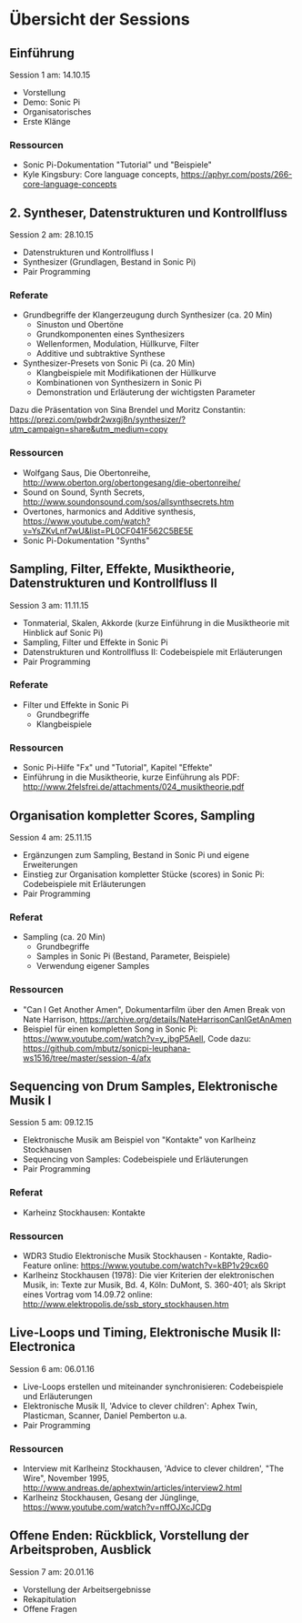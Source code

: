 # Übersicht der Sessions

## Einführung

Session 1 am: 14.10.15

- Vorstellung
- Demo: Sonic Pi
- Organisatorisches
- Erste Klänge

### Ressourcen

- Sonic Pi-Dokumentation "Tutorial" und "Beispiele"
- Kyle Kingsbury: Core language concepts, https://aphyr.com/posts/266-core-language-concepts

## 2. Syntheser, Datenstrukturen und Kontrollfluss

Session 2 am: 28.10.15

- Datenstrukturen und Kontrollfluss I
- Synthesizer (Grundlagen, Bestand in Sonic Pi)
- Pair Programming

### Referate

- Grundbegriffe der Klangerzeugung durch Synthesizer (ca. 20 Min)
    - Sinuston und Obertöne
    - Grundkomponenten eines Synthesizers
    - Wellenformen, Modulation, Hüllkurve, Filter
    - Additive und subtraktive Synthese
- Synthesizer-Presets von Sonic Pi (ca. 20 Min)
    - Klangbeispiele mit Modifikationen der Hüllkurve
    - Kombinationen von Synthesizern in Sonic Pi
    - Demonstration und Erläuterung der wichtigsten Parameter

Dazu die Präsentation von Sina Brendel und Moritz Constantin: https://prezi.com/pwbdr2wxgj8n/synthesizer/?utm_campaign=share&utm_medium=copy

### Ressourcen

- Wolfgang Saus, Die Obertonreihe, http://www.oberton.org/obertongesang/die-obertonreihe/ 
- Sound on Sound, Synth Secrets, http://www.soundonsound.com/sos/allsynthsecrets.htm
- Overtones, harmonics and Additive synthesis, https://www.youtube.com/watch?v=YsZKvLnf7wU&list=PL0CF041F562C5BE5E
- Sonic Pi-Dokumentation "Synths"

## Sampling, Filter, Effekte, Musiktheorie, Datenstrukturen und Kontrollfluss II

Session 3 am: 11.11.15

- Tonmaterial, Skalen, Akkorde (kurze Einführung in die Musiktheorie mit Hinblick auf Sonic Pi)
- Sampling, Filter und Effekte in Sonic Pi
- Datenstrukturen und Kontrollfluss II: Codebeispiele mit Erläuterungen
- Pair Programming

### Referate

- Filter und Effekte in Sonic Pi
    - Grundbegriffe
    - Klangbeispiele

### Ressourcen

- Sonic Pi-Hilfe "Fx" und "Tutorial", Kapitel "Effekte"
- Einführung in die Musiktheorie, kurze Einführung als PDF: http://www.2felsfrei.de/attachments/024_musiktheorie.pdf

## Organisation kompletter Scores, Sampling

Session 4 am: 25.11.15

- Ergänzungen zum Sampling, Bestand in Sonic Pi und eigene Erweiterungen
- Einstieg zur Organisation kompletter Stücke (scores) in Sonic Pi: Codebeispiele mit Erläuterungen
- Pair Programming

### Referat

- Sampling (ca. 20 Min)
    - Grundbegriffe
    - Samples in Sonic Pi (Bestand, Parameter, Beispiele)
    - Verwendung eigener Samples

### Ressourcen

- "Can I Get Another Amen", Dokumentarfilm über den Amen Break von Nate Harrison, https://archive.org/details/NateHarrisonCanIGetAnAmen
- Beispiel für einen kompletten Song in Sonic Pi: https://www.youtube.com/watch?v=y_jbgP5AelI, Code dazu: https://github.com/mbutz/sonicpi-leuphana-ws1516/tree/master/session-4/afx

## Sequencing von Drum Samples, Elektronische Musik I

Session 5 am: 09.12.15

- Elektronische Musik am Beispiel von "Kontakte" von Karlheinz Stockhausen
- Sequencing von Samples: Codebeispiele und Erläuterungen
- Pair Programming

### Referat

- Karheinz Stockhausen: Kontakte

### Ressourcen

- WDR3 Studio Elektronische Musik Stockhausen - Kontakte, Radio-Feature online:  https://www.youtube.com/watch?v=kBP1v29cx60
- Karlheinz Stockhausen (1978): Die vier Kriterien der elektronischen Musik, in: Texte zur Musik, Bd. 4, Köln: DuMont, S. 360-401; als Skript eines Vortrag vom 14.09.72 online: http://www.elektropolis.de/ssb_story_stockhausen.htm

## Live-Loops und Timing, Elektronische Musik II: Electronica

Session 6 am: 06.01.16

- Live-Loops erstellen und miteinander synchronisieren: Codebeispiele und Erläuterungen
- Elektronische Musik II, 'Advice to clever children': Aphex Twin, Plasticman, Scanner, Daniel Pemberton u.a.
- Pair Programming

### Ressourcen

- Interview mit Karlheinz Stockhausen, 'Advice to clever children', "The Wire", November 1995, http://www.andreas.de/aphextwin/articles/interview2.html
- Karlheinz Stockhausen, Gesang der Jünglinge, https://www.youtube.com/watch?v=nffOJXcJCDg

## Offene Enden: Rückblick, Vorstellung der Arbeitsproben, Ausblick

Session 7 am: 20.01.16

- Vorstellung der Arbeitsergebnisse
- Rekapitulation
- Offene Fragen
